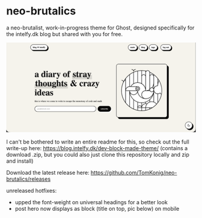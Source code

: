 # neo-brutalics
a neo-brutalist, work-in-progress theme for Ghost, designed specifically for the intelfy.dk blog but shared with you for free.

![screenshot](assets/images/screenshot-desktop.png)

I can't be bothered to write an entire readme for this, so check out the full write-up here: https://blog.intelfy.dk/dev-block-made-theme/ (contains a download .zip, but you could also just clone this repository locally and zip and install)

Download the latest release here: https://github.com/TomKonig/neo-brutalics/releases

unreleased hotfixes:
- upped the font-weight on universal headings for a better look
- post hero now displays as block (title on top, pic below) on mobile